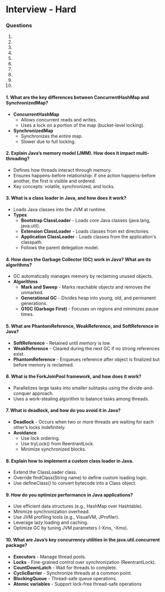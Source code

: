 
# Interview - Hard

### Questions
1. [](#)
2. [](#)
3. [](#)
4. [](#)
5. [](#)
6. [](#)
7. [](#)
8. [](#)
9. [](#)
10. [](#)

#### 1. What are the key differences between ConcurrentHashMap and SynchronizedMap?
- **ConcurrentHashMap**
    - Allows concurrent reads and writes.
    - Uses a lock on a portion of the map (bucket-level locking).
- **SynchronizedMap**
    - Synchronizes the entire map.
    - Slower due to full locking.

#### 2. Explain Java’s memory model (JMM). How does it impact multi-threading?
- Defines how threads interact through memory.
- Ensures happens-before relationship: if one action happens-before another, the first is visible and ordered.
- Key concepts: volatile, synchronized, and locks.

#### 3. What is a class loader in Java, and how does it work?
- Loads Java classes into the JVM at runtime.
- **Types**
    - **Bootstrap ClassLoader** - Loads core Java classes (java.lang, java.util).
    - **Extension ClassLoader** - Loads classes from ext directories.
    - **Application ClassLoader** - Loads classes from the application's classpath.
    - Follows the parent delegation model.

#### 4. How does the Garbage Collector (GC) work in Java? What are its algorithms?
- GC automatically manages memory by reclaiming unused objects.
- **Algorithms**
    - **Mark and Sweep** - Marks reachable objects and removes the unmarked.
    - **Generational GC** - Divides heap into young, old, and permanent generations.
    - **G1GC (Garbage First)** - Focuses on regions and minimizes pause times.

#### 5. What are PhantomReference, WeakReference, and SoftReference in Java?
- **SoftReference** - Retained until memory is low.
- **WeakReference** - Cleared during the next GC if no strong references exist.
- **PhantomReference** - Enqueues reference after object is finalized but before memory is reclaimed.

#### 6. What is the ForkJoinPool framework, and how does it work?
- Parallelizes large tasks into smaller subtasks using the divide-and-conquer approach.
- Uses a work-stealing algorithm to balance tasks among threads.

#### 7. What is deadlock, and how do you avoid it in Java?
- **Deadlock** - Occurs when two or more threads are waiting for each other’s locks indefinitely.
- **Avoidance**
    - Use lock ordering.
    - Use tryLock() from ReentrantLock.
    - Minimize synchronized blocks.

#### 8. Explain how to implement a custom class loader in Java.
- Extend the ClassLoader class.
- Override findClass(String name) to define custom loading logic.
- Use defineClass() to convert bytecode into a Class object.

#### 9. How do you optimize performance in Java applications?
- Use efficient data structures (e.g., HashMap over Hashtable).
- Minimize synchronization overhead.
- Use JVM profiling tools (e.g., VisualVM, JProfiler).
- Leverage lazy loading and caching.
- Optimize GC by tuning JVM parameters (-Xms, -Xmx).

#### 10. What are Java’s key concurrency utilities in the java.util.concurrent package?
- **Executors** - Manage thread pools.
- **Locks** - Fine-grained control over synchronization (ReentrantLock).
- **CountDownLatch** - Wait for threads to complete.
- **CyclicBarrier** - Synchronize threads at a common point.
- **BlockingQueue** - Thread-safe queue operations.
- **Atomic variables** - Support lock-free thread-safe operations